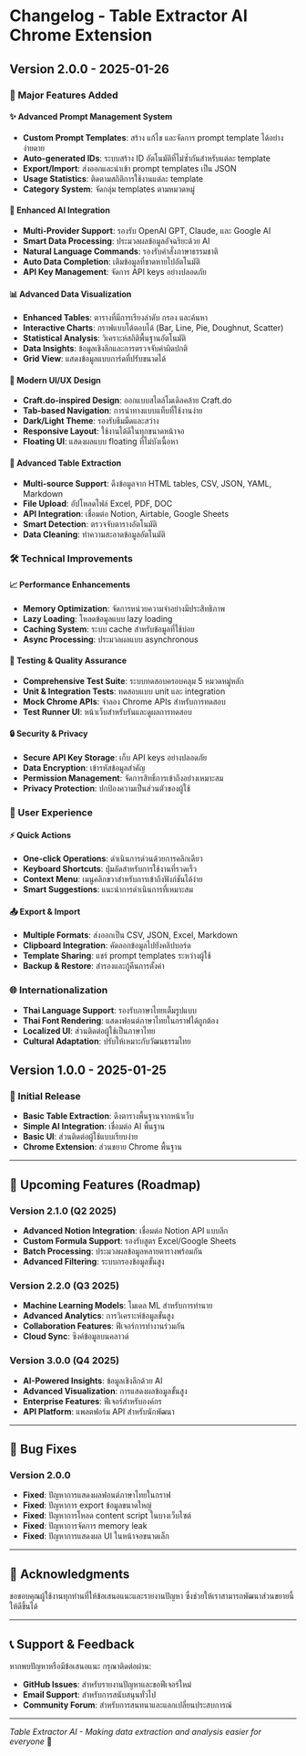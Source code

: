 # Changelog - Table Extractor AI Chrome Extension

## Version 2.0.0 - 2025-01-26

### 🎉 Major Features Added

#### ✨ Advanced Prompt Management System
- **Custom Prompt Templates**: สร้าง แก้ไข และจัดการ prompt template ได้อย่างง่ายดาย
- **Auto-generated IDs**: ระบบสร้าง ID อัตโนมัติที่ไม่ซ้ำกันสำหรับแต่ละ template
- **Export/Import**: ส่งออกและนำเข้า prompt templates เป็น JSON
- **Usage Statistics**: ติดตามสถิติการใช้งานแต่ละ template
- **Category System**: จัดกลุ่ม templates ตามหมวดหมู่

#### 🤖 Enhanced AI Integration
- **Multi-Provider Support**: รองรับ OpenAI GPT, Claude, และ Google AI
- **Smart Data Processing**: ประมวลผลข้อมูลอัจฉริยะด้วย AI
- **Natural Language Commands**: รองรับคำสั่งภาษาธรรมชาติ
- **Auto Data Completion**: เติมข้อมูลที่ขาดหายไปอัตโนมัติ
- **API Key Management**: จัดการ API keys อย่างปลอดภัย

#### 📊 Advanced Data Visualization
- **Enhanced Tables**: ตารางที่มีการเรียงลำดับ กรอง และค้นหา
- **Interactive Charts**: กราฟแบบโต้ตอบได้ (Bar, Line, Pie, Doughnut, Scatter)
- **Statistical Analysis**: วิเคราะห์สถิติพื้นฐานอัตโนมัติ
- **Data Insights**: ข้อมูลเชิงลึกและการตรวจจับค่าผิดปกติ
- **Grid View**: แสดงข้อมูลแบบการ์ดที่ปรับขนาดได้

#### 🎨 Modern UI/UX Design
- **Craft.do-inspired Design**: ออกแบบสไตล์โมเดิลคล้าย Craft.do
- **Tab-based Navigation**: การนำทางแบบแท็บที่ใช้งานง่าย
- **Dark/Light Theme**: รองรับธีมมืดและสว่าง
- **Responsive Layout**: ใช้งานได้ดีในทุกขนาดหน้าจอ
- **Floating UI**: แสดงผลแบบ floating ที่ไม่บังเนื้อหา

#### 🔧 Advanced Table Extraction
- **Multi-source Support**: ดึงข้อมูลจาก HTML tables, CSV, JSON, YAML, Markdown
- **File Upload**: อัปโหลดไฟล์ Excel, PDF, DOC
- **API Integration**: เชื่อมต่อ Notion, Airtable, Google Sheets
- **Smart Detection**: ตรวจจับตารางอัตโนมัติ
- **Data Cleaning**: ทำความสะอาดข้อมูลอัตโนมัติ

### 🛠️ Technical Improvements

#### 📈 Performance Enhancements
- **Memory Optimization**: จัดการหน่วยความจำอย่างมีประสิทธิภาพ
- **Lazy Loading**: โหลดข้อมูลแบบ lazy loading
- **Caching System**: ระบบ cache สำหรับข้อมูลที่ใช้บ่อย
- **Async Processing**: ประมวลผลแบบ asynchronous

#### 🧪 Testing & Quality Assurance
- **Comprehensive Test Suite**: ระบบทดสอบครอบคลุม 5 หมวดหมู่หลัก
- **Unit & Integration Tests**: ทดสอบแบบ unit และ integration
- **Mock Chrome APIs**: จำลอง Chrome APIs สำหรับการทดสอบ
- **Test Runner UI**: หน้าเว็บสำหรับรันและดูผลการทดสอบ

#### 🔒 Security & Privacy
- **Secure API Key Storage**: เก็บ API keys อย่างปลอดภัย
- **Data Encryption**: เข้ารหัสข้อมูลสำคัญ
- **Permission Management**: จัดการสิทธิ์การเข้าถึงอย่างเหมาะสม
- **Privacy Protection**: ปกป้องความเป็นส่วนตัวของผู้ใช้

### 📱 User Experience

#### ⚡ Quick Actions
- **One-click Operations**: ดำเนินการด่วนด้วยการคลิกเดียว
- **Keyboard Shortcuts**: ปุ่มลัดสำหรับการใช้งานที่รวดเร็ว
- **Context Menu**: เมนูคลิกขวาสำหรับการเข้าถึงฟังก์ชันได้ง่าย
- **Smart Suggestions**: แนะนำการดำเนินการที่เหมาะสม

#### 📤 Export & Import
- **Multiple Formats**: ส่งออกเป็น CSV, JSON, Excel, Markdown
- **Clipboard Integration**: คัดลอกข้อมูลไปยังคลิปบอร์ด
- **Template Sharing**: แชร์ prompt templates ระหว่างผู้ใช้
- **Backup & Restore**: สำรองและกู้คืนการตั้งค่า

### 🌐 Internationalization
- **Thai Language Support**: รองรับภาษาไทยเต็มรูปแบบ
- **Thai Font Rendering**: แสดงฟอนต์ภาษาไทยในกราฟได้ถูกต้อง
- **Localized UI**: ส่วนติดต่อผู้ใช้เป็นภาษาไทย
- **Cultural Adaptation**: ปรับให้เหมาะกับวัฒนธรรมไทย

## Version 1.0.0 - 2025-01-25

### 🚀 Initial Release
- **Basic Table Extraction**: ดึงตารางพื้นฐานจากหน้าเว็บ
- **Simple AI Integration**: เชื่อมต่อ AI พื้นฐาน
- **Basic UI**: ส่วนติดต่อผู้ใช้แบบเรียบง่าย
- **Chrome Extension**: ส่วนขยาย Chrome พื้นฐาน

---

## 🔮 Upcoming Features (Roadmap)

### Version 2.1.0 (Q2 2025)
- **Advanced Notion Integration**: เชื่อมต่อ Notion API แบบลึก
- **Custom Formula Support**: รองรับสูตร Excel/Google Sheets
- **Batch Processing**: ประมวลผลข้อมูลหลายตารางพร้อมกัน
- **Advanced Filtering**: ระบบกรองข้อมูลขั้นสูง

### Version 2.2.0 (Q3 2025)
- **Machine Learning Models**: โมเดล ML สำหรับการทำนาย
- **Advanced Analytics**: การวิเคราะห์ข้อมูลขั้นสูง
- **Collaboration Features**: ฟีเจอร์การทำงานร่วมกัน
- **Cloud Sync**: ซิงค์ข้อมูลบนคลาวด์

### Version 3.0.0 (Q4 2025)
- **AI-Powered Insights**: ข้อมูลเชิงลึกด้วย AI
- **Advanced Visualization**: การแสดงผลข้อมูลขั้นสูง
- **Enterprise Features**: ฟีเจอร์สำหรับองค์กร
- **API Platform**: แพลตฟอร์ม API สำหรับนักพัฒนา

---

## 🐛 Bug Fixes

### Version 2.0.0
- **Fixed**: ปัญหาการแสดงผลฟอนต์ภาษาไทยในกราฟ
- **Fixed**: ปัญหาการ export ข้อมูลขนาดใหญ่
- **Fixed**: ปัญหาการโหลด content script ในบางเว็บไซต์
- **Fixed**: ปัญหาการจัดการ memory leak
- **Fixed**: ปัญหาการแสดงผล UI ในหน้าจอขนาดเล็ก

---

## 🙏 Acknowledgments

ขอขอบคุณผู้ใช้งานทุกท่านที่ให้ข้อเสนอแนะและรายงานปัญหา ซึ่งช่วยให้เราสามารถพัฒนาส่วนขยายนี้ให้ดีขึ้นได้

---

## 📞 Support & Feedback

หากพบปัญหาหรือมีข้อเสนอแนะ กรุณาติดต่อผ่าน:
- **GitHub Issues**: สำหรับรายงานปัญหาและขอฟีเจอร์ใหม่
- **Email Support**: สำหรับการสนับสนุนทั่วไป
- **Community Forum**: สำหรับการสนทนาและแลกเปลี่ยนประสบการณ์

---

*Table Extractor AI - Making data extraction and analysis easier for everyone* 🚀

